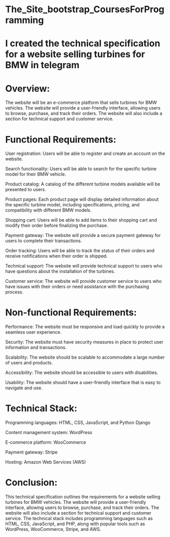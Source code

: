 # The_Site_bootstrap_CoursesForProgramming

# I created the technical specification for a website selling turbines for BMW in telegram

# Overview:
The website will be an e-commerce platform that sells turbines for BMW vehicles. The website will provide a user-friendly interface, allowing users to browse, purchase, and track their orders. The website will also include a section for technical support and customer service.

# Functional Requirements:
User registration: Users will be able to register and create an account on the website.

Search functionality: Users will be able to search for the specific turbine model for their BMW vehicle.

Product catalog: A catalog of the different turbine models available will be presented to users.

Product pages: Each product page will display detailed information about the specific turbine model, including specifications, pricing, and compatibility with different BMW models.

Shopping cart: Users will be able to add items to their shopping cart and modify their order before finalizing the purchase.

Payment gateway: The website will provide a secure payment gateway for users to complete their transactions.

Order tracking: Users will be able to track the status of their orders and receive notifications when their order is shipped.

Technical support: The website will provide technical support to users who have questions about the installation of the turbines.

Customer service: The website will provide customer service to users who have issues with their orders or need assistance with the purchasing process.
   
# Non-functional Requirements:

Performance: The website must be responsive and load quickly to provide a seamless user experience.

Security: The website must have security measures in place to protect user information and transactions.

Scalability: The website should be scalable to accommodate a large number of users and products.

Accessibility: The website should be accessible to users with disabilities.

Usability: The website should have a user-friendly interface that is easy to navigate and use.

# Technical Stack:

Programming languages: HTML, CSS, JavaScript, and Python Django

Content management system: WordPress

E-commerce platform: WooCommerce

Payment gateway: Stripe

Hosting: Amazon Web Services (AWS)
    
 # Conclusion:
 
This technical specification outlines the requirements for a website selling turbines for BMW vehicles. The website will provide a user-friendly interface, allowing users to browse, purchase, and track their orders. The website will also include a section for technical support and customer service. The technical stack includes programming languages such as HTML, CSS, JavaScript, and PHP, along with popular tools such as WordPress, WooCommerce, Stripe, and AWS.
